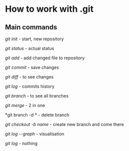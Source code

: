 # How to work with .git
## Main commands
*git init* - start, new repository

*git status* - actual status

*git add* - add changed file to repository

*git commit* - save changes

*git diff* - to see changes

*git log* - commits history

*git branch* - to see all branches

*git merge* - 2 in one

*git branch -d * - delete branch

*git checkout -b name* - create new branch and come there

*git log --graph* - visualisation

*git log* - nothing 